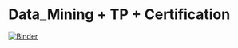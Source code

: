 # Data_Mining + TP + Certification
[![Binder](https://mybinder.org/badge_logo.svg)](https://mybinder.org/v2/gh/AhlemBrahmi/Data_Mining/main)
